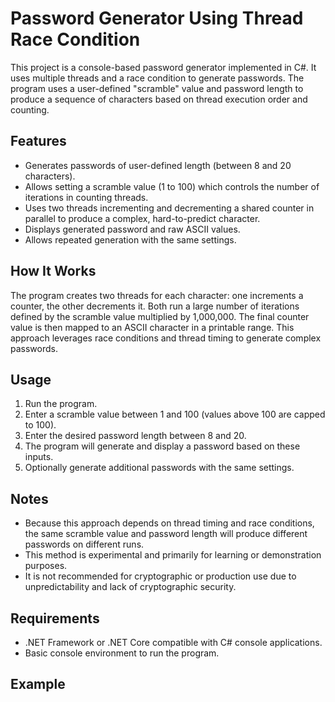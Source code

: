 # Password Generator Using Thread Race Condition

This project is a console-based password generator implemented in C#. It uses multiple threads and a race condition to generate passwords. The program uses a user-defined "scramble" value and password length to produce a sequence of characters based on thread execution order and counting.

## Features

- Generates passwords of user-defined length (between 8 and 20 characters).
- Allows setting a scramble value (1 to 100) which controls the number of iterations in counting threads.
- Uses two threads incrementing and decrementing a shared counter in parallel to produce a complex, hard-to-predict character.
- Displays generated password and raw ASCII values.
- Allows repeated generation with the same settings.

## How It Works

The program creates two threads for each character: one increments a counter, the other decrements it. Both run a large number of iterations defined by the scramble value multiplied by 1,000,000. The final counter value is then mapped to an ASCII character in a printable range. This approach leverages race conditions and thread timing to generate complex passwords.

## Usage

1. Run the program.
2. Enter a scramble value between 1 and 100 (values above 100 are capped to 100).
3. Enter the desired password length between 8 and 20.
4. The program will generate and display a password based on these inputs.
5. Optionally generate additional passwords with the same settings.

## Notes

- Because this approach depends on thread timing and race conditions, the same scramble value and password length will produce different passwords on different runs.
- This method is experimental and primarily for learning or demonstration purposes.
- It is not recommended for cryptographic or production use due to unpredictability and lack of cryptographic security.

## Requirements

- .NET Framework or .NET Core compatible with C# console applications.
- Basic console environment to run the program.

## Example

